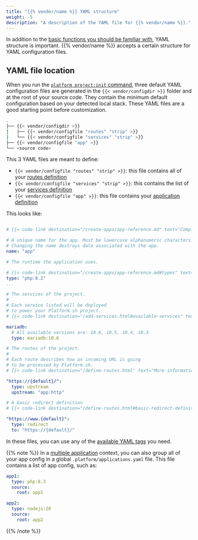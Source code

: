 ```yaml
---
title: "{{% vendor/name %}} YAML structure"
weight: -5
description: "A description of the YAML file for {{% vendor/name %}}."
---
```


In addition to the [basic functions you should be familiar with](./what-is-yaml.md), YAML structure is important.
{{% vendor/name %}} accepts a certain structure for YAML configuration files.

## YAML file location

When you run the [`platform project:init` command](/get-started/express.md#configure-your-project), three default YAML configuration files are generated in the `{{< vendor/configdir >}}` folder and at the root of your source code. They contain the minimum default configuration based on your detected local stack.
These YAML files are a good starting point before customization.

```bash
.
├── {{< vendor/configdir >}}
|   ├── {{< vendor/configfile "routes" "strip" >}}
|   └── {{< vendor/configfile "services" "strip" >}}
├── {{< vendor/configfile "app" >}}
└── <source code>
```

This 3 YAML files are meant to define:
- ``{{< vendor/configfile "routes" "strip" >}}``: this file contains all of your [routes definition](/define-routes.md)
- ``{{< vendor/configfile "services" "strip" >}}``: this contains the list of your [services definition](/add-services.md)
- ``{{< vendor/configfile "app" >}}``: this file contains your [application definition](/create-apps/app-reference.md)

This looks like:

```yaml {location="{{< vendor/configfile "app" >}}"}

# {{< code-link destination="/create-apps/app-reference.md" text="Complete list of all available properties" title="Complete list of all available properties" >}}

# A unique name for the app. Must be lowercase alphanumeric characters.
# Changing the name destroys data associated with the app.
name: "app"

# The runtime the application uses.

# {{< code-link destination="/create-apps/app-reference.md#types" text="Complete list of available runtimes" title="Complete list of available runtimes" >}}
type: "php:8.2"
...
```

```yaml {location="{{< vendor/configfile "services" >}}"}
# The services of the project.
#
# Each service listed will be deployed
# to power your Platform.sh project.
# {{< code-link destination="/add-services.html#available-services" text="Full list of available services" title="Click to see the complete list of all available services" >}}

mariadb:
  # All available versions are: 10.6, 10.5, 10.4, 10.3
  type: mariadb:10.6
```

```yaml {location="{{< vendor/configfile "routes" >}}"}
# The routes of the project.
#
# Each route describes how an incoming URL is going
# to be processed by Platform.sh.
# {{< code-link destination="/define-routes.html" text="More information" title="Click to see more information" >}}

"https://{default}/":
  type: upstream
  upstream: "app:http"

# A basic redirect definition
# {{< code-link destination="/define-routes.html#basic-redirect-definition" text="More information" title="Click to see more information" >}}

"https://www.{default}":
  type: redirect
  to: "https://{default}/"
```

In these files, you can use any of the [available YAML tags](./yaml-structure.md) you need.

{{% note %}}
In a [multiple application](/create-apps/multi-app/_index.md) context, you can also group all of your app config in a global ``.platform/applications.yaml`` file.
This file contains a list of app config, such as:
```yaml {location="{{< vendor/configfile "apps" >}}"}
app1:
  type: php:8.3
  source:
    root: app1

app2:
  type: nodejs:20
  source:
    root: app2
```
{{% /note %}}

